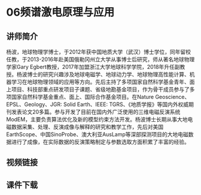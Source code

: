 # 06频谱激电原理与应用
## 讲师简介
杨波，地球物理学博士，于2012年获中国地质大学（武汉）博士学位，同年留校任教，于2013-2016年赴美国俄勒冈州立大学从事博士后研究，师从著名地球物理学家Gary Egbert教授，2017年加盟浙江大学地球科学学院，2018年升任副教授。杨波博士的研究兴趣涉及地球电磁学、地球动力学、地球物理高性能计算、机器学习在地球物理领域的应用等方向。先后主持了多项国家自然科学基金青年、面上项目、科技部重点研发项目子课题、省级地勘基金项目，作为骨干成员参与了多项国家自然科学基金重点、面上、国际合作基金项目。在Nature Geoscience、EPSL、Geology、JGR: Solid Earth、IEEE: TGRS、《地质学报》等国内外权威期刊发表论文20多篇。参与开发了目前在国内外广泛使用的三维电磁反演系统ModEM，主要负责算法优化及新的模型约束方法开发。杨波博士长期从事大地电磁数据采集、处理、反演成像与解释的研究和教学工作，先后对美国EarthScope、中国SinoProbe、澳大利亚AusLamp等深部探测项目的大地电磁数据进行了成像，在实际数据的反演策略制定与参数选取方面积累了丰富的经验。
 


## 视频链接


## 课件下载
